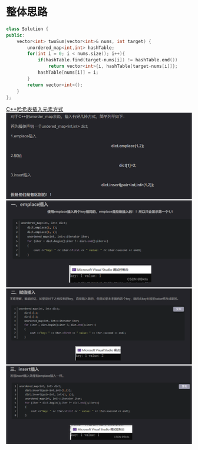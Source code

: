 # 整体思路
```c++ {.line-numbers}
class Solution {
public:
    vector<int> twoSum(vector<int>& nums, int target) {
        unordered_map<int,int> hashTable;
        for(int i = 0; i < nums.size(); i++){
            if(hashTable.find(target-nums[i]) != hashTable.end())
                return vector<int>{i, hashTable[target-nums[i]]};
            hashTable[nums[i]] = i;
        }
        return vector<int>();
    }
};
```
[C++哈希表插入元素方式](https://blog.csdn.net/YourClerk/article/details/123967991)
![alt text](image-3.png)
![alt text](image-4.png)
![alt text](image-5.png)
![alt text](image-6.png)

